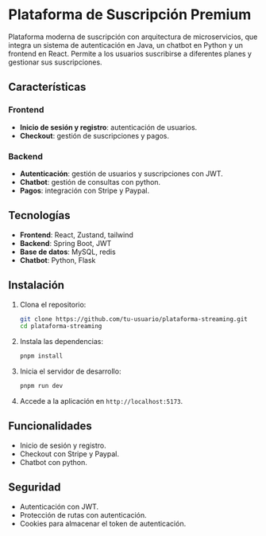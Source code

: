 # Plataforma de Suscripción Premium

Plataforma moderna de suscripción con arquitectura de microservicios, que integra un sistema de autenticación en Java, un chatbot en Python y un frontend en React. Permite a los usuarios suscribirse a diferentes planes y gestionar sus suscripciones.

## Características

### Frontend

- **Inicio de sesión y registro**: autenticación de usuarios.
- **Checkout**: gestión de suscripciones y pagos.

### Backend

- **Autenticación**: gestión de usuarios y suscripciones con JWT.
- **Chatbot**: gestión de consultas con python.
- **Pagos**: integración con Stripe y Paypal.

## Tecnologías

- **Frontend**: React, Zustand, tailwind
- **Backend**: Spring Boot, JWT
- **Base de datos**: MySQL, redis
- **Chatbot**: Python, Flask

## Instalación

1. Clona el repositorio:

   ```bash
   git clone https://github.com/tu-usuario/plataforma-streaming.git
   cd plataforma-streaming
   ```

2. Instala las dependencias:

   ```bash
   pnpm install
   ```

3. Inicia el servidor de desarrollo:

   ```bash
   pnpm run dev
   ```

4. Accede a la aplicación en `http://localhost:5173`.

## Funcionalidades

- Inicio de sesión y registro.
- Checkout con Stripe y Paypal.
- Chatbot con python.

## Seguridad

- Autenticación con JWT.
- Protección de rutas con autenticación.
- Cookies para almacenar el token de autenticación.
